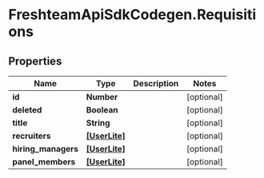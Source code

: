 # FreshteamApiSdkCodegen.Requisitions

## Properties

| Name                | Type                          | Description | Notes      |
| ------------------- | ----------------------------- | ----------- | ---------- |
| **id**              | **Number**                    |             | [optional] |
| **deleted**         | **Boolean**                   |             | [optional] |
| **title**           | **String**                    |             | [optional] |
| **recruiters**      | [**[UserLite]**](UserLite.md) |             | [optional] |
| **hiring_managers** | [**[UserLite]**](UserLite.md) |             | [optional] |
| **panel_members**   | [**[UserLite]**](UserLite.md) |             | [optional] |
